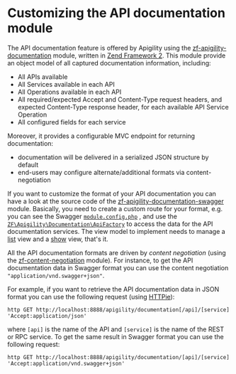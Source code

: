 Customizing the API documentation module
========================================

The API documentation feature is offered by Apigility using the [zf-apigility-documentation](https://github.com/zfcampus/zf-apigility-documentation)
module, written in [Zend Framework 2](http://framework.zend.com). This module provide an object
model of all captured documentation information, including:

- All APIs available
- All Services available in each API
- All Operations available in each API
- All required/expected Accept and Content-Type request headers, and expected Content-Type
  response header, for each available API Service Operation
- All configured fields for each service

Moreover, it provides a configurable MVC endpoint for returning documentation:

- documentation will be delivered in a serialized JSON structure by default
- end-users may configure alternate/additional formats via content-negotiation

If you want to customize the format of your API documentation you can have a look at the
source code of the [zf-apigility-documentation-swagger](https://github.com/zfcampus/zf-apigility-documentation-swagger)
module. Basically, you need to create a custom route for your format, e.g. you can see the
Swagger [`module.config.php`](https://github.com/zfcampus/zf-apigility-documentation-swagger/blob/master/config/module.config.php)
, and use the [`ZF\Apigility\Documentation\ApiFactory`](https://github.com/zfcampus/zf-apigility-documentation/blob/master/src/ApiFactory.php)
to access the data for the API documentation services. The view model to implement needs
to manage a [list](https://github.com/zfcampus/zf-apigility-documentation-swagger/blob/master/view/zf-apigility-documentation-swagger/list.phtml)
view and a [show](https://github.com/zfcampus/zf-apigility-documentation-swagger/blob/master/view/zf-apigility-documentation-swagger/show.phtml)
view, that's it.

All the API documentation formats are driven by *content negotiation* (using the 
[zf-content-negotiation](https://github.com/zfcampus/zf-content-negotiation) module).
For instance, to get the API documentation data in Swagger format you can use the content
negotiation `"application/vnd.swagger+json"`.

For example, if you want to retrieve the API documentation data in JSON format you can use
the following request (using [HTTPie](http://httpie.org/)):

```console
http GET http://localhost:8888/apigility/documentation[/api]/[service] 'Accept:application/json'
```

where `[api]` is the name of the API and `[service]` is the name of the REST or RPC service.
To get the same result in Swagger format you can use the following request:

```console
http GET http://localhost:8888/apigility/documentation/[api]/[service] 'Accept:application/vnd.swagger+json'
```
